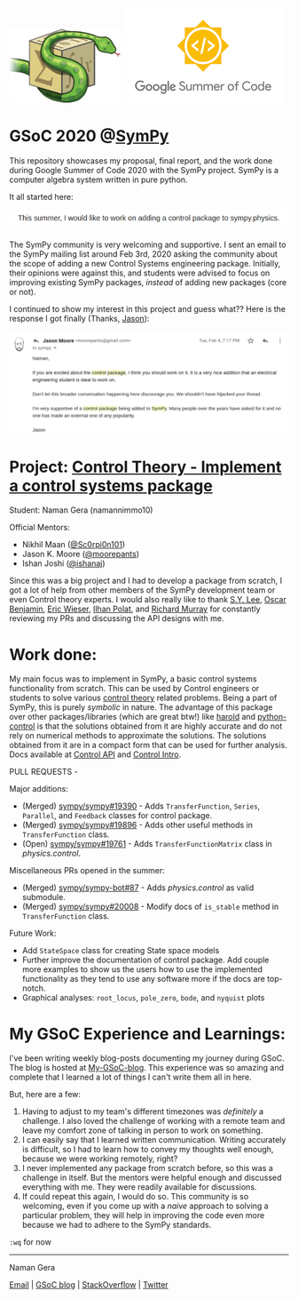 ![img](/images/sympy_logo.png) ![img2](/images/gsoc_logo.png)

# GSoC 2020 @[SymPy](https://github.com/sympy/sympy)

This repository showcases my proposal, final report, and the work done during Google Summer of Code 2020 with the SymPy project.
SymPy is a computer algebra system written in pure python.

It all started here:

![img3](/first_email.png)

The SymPy community is very welcoming and supportive. I sent an email to the SymPy mailing list around Feb 3rd, 2020 asking the community about the scope of adding a new Control Systems engineering package. Initially, their opinions were against this, and students were advised to focus on improving existing SymPy packages, *instead* of adding new packages (core or not).

I continued to show my interest in this project and guess what?? Here is the response I got finally (Thanks, [Jason](https://github.com/moorepants)):

![img4](/images/Jason's_response.png)

# Project: [Control Theory - Implement a control systems package](https://summerofcode.withgoogle.com/projects/#6580631821090816)


Student: Naman Gera (namannimmo10)

Official Mentors:
* Nikhil Maan ([@Sc0rpi0n101](https://github.com/Sc0rpi0n101))
* Jason K. Moore ([@moorepants](https://github.com/moorepants))
* Ishan Joshi ([@ishanaj](https://github.com/ishanaj))

Since this was a big project and I had to develop a package from scratch, I got a lot of help from other members of the SymPy development team or even Control theory experts. I would also really like to thank [S.Y. Lee](https://github.com/sylee957), [Oscar Benjamin](https://github.com/oscarbenjamin), [Eric Wieser](https://github.com/eric-wieser), [Ilhan Polat](https://github.com/ilayn), and [Richard Murray](https://github.com/murrayrm) for constantly reviewing my PRs and discussing the API designs with me.

# Work done:

My main focus was to implement in SymPy, a basic control systems functionality from scratch. This can be used by Control engineers or students to solve various [control theory](https://en.wikipedia.org/wiki/Control_theory) related problems. Being a part of SymPy, this is purely *symbolic* in nature. The advantage of this package over other packages/libraries (which are great btw!) like [harold](https://github.com/ilayn/harold) and [python-control](https://github.com/python-control/python-control) is that the solutions obtained from it are highly accurate and do not rely on numerical methods to approximate the solutions. The solutions obtained from it are in a compact form that can be used for further analysis. Docs available at [Control API](https://docs.sympy.org/dev/modules/physics/control/lti.html) and [Control Intro](https://docs.sympy.org/dev/modules/physics/control/control.html).

PULL REQUESTS - 

Major additions:
* (Merged) [sympy/sympy#19390](https://github.com/sympy/sympy/pull/19390) - Adds `TransferFunction`, `Series`, `Parallel`, and `Feedback` classes for control package.
* (Merged) [sympy/sympy#19896](https://github.com/sympy/sympy/pull/19896) - Adds other useful methods in `TransferFunction` class.
* (Open) [sympy/sympy#19761](https://github.com/sympy/sympy/pull/19761) - Adds `TransferFunctionMatrix` class in *physics.control*.

Miscellaneous PRs opened in the summer:
* (Merged) [sympy/sympy-bot#87](https://github.com/sympy/sympy-bot/pull/87) - Adds *physics.control* as valid submodule.
* (Merged) [sympy/sympy#20008](https://github.com/sympy/sympy/pull/20008) - Modify docs of `is_stable` method in `TransferFunction` class.

Future Work:
* Add `StateSpace` class for creating State space models
* Further improve the documentation of control package. Add couple more examples to show us the users how to use the implemented functionality as they tend to use any software more if the docs are top-notch.
* Graphical analyses: `root_locus`, `pole_zero`, `bode`, and `nyquist` plots

# My GSoC Experience and Learnings:

I've been writing weekly blog-posts documenting my journey during
GSoC. The blog is hosted at [My-GSoC-blog](https://namannimmo10.github.io/emerald/).
This experience was so amazing and complete that I learned a lot of things I can't write them all in here.

But, here are a few:
1. Having to adjust to my team's different timezones was *definitely* a challenge. I also loved the challenge of working with a remote team and leave my comfort zone of talking in person to work on something.
2. I can easily say that I learned written communication. Writing accurately is difficult, so I had to learn how to convey my thoughts well enough, because we were working remotely, right?
3. I never implemented any package from scratch before, so this was a challenge in itself. But the mentors were helpful enough and discussed everything with me. They were readily available for discussions.
4. If could repeat this again, I would do so. This community is so welcoming, even if you come up with a *naive* approach to solving a particular problem, they will help in improving the code even more because we had to adhere to the SymPy standards.


`:wq` for now

------------------------------------------------------------------------------------------------

Naman Gera

[Email](mailto:namangera15@gmail.com) | [GSoC blog](https://namannimmo10.github.io/emerald/) |  [StackOverflow](https://stackoverflow.com/users/11750129/namannimmo) | [Twitter](https://twitter.com/namannimmo?s=09)
